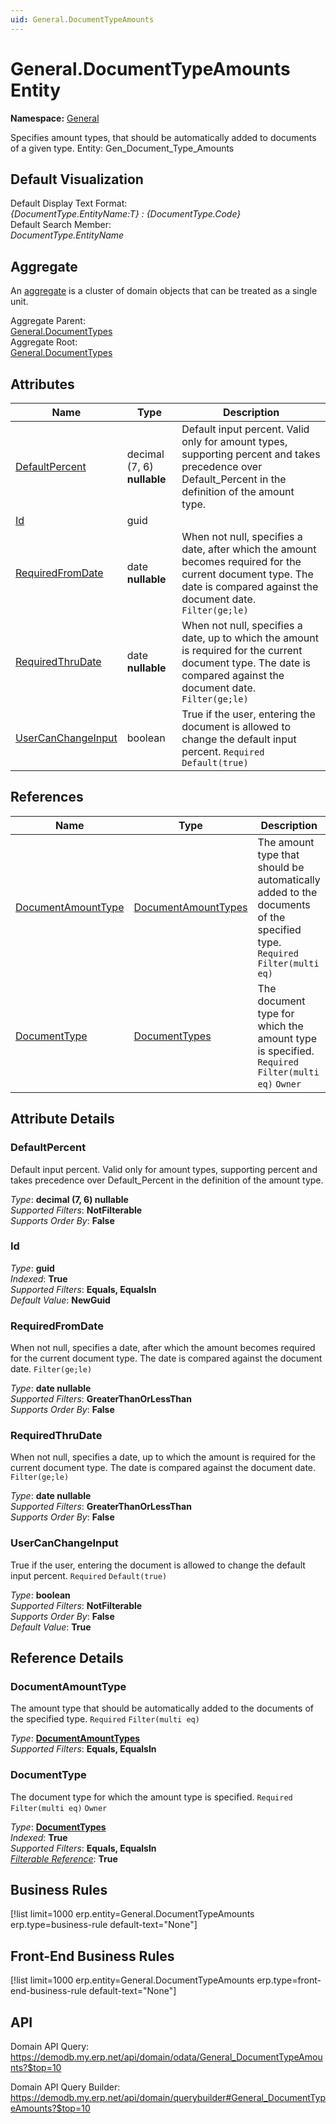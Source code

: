 ```yaml
---
uid: General.DocumentTypeAmounts
---
```

# General.DocumentTypeAmounts Entity

**Namespace:** [General](General.md)  

Specifies amount types, that should be automatically added to documents of a given type. Entity: Gen_Document_Type_Amounts

## Default Visualization
Default Display Text Format:  
_{DocumentType.EntityName:T} : {DocumentType.Code}_  
Default Search Member:  
_DocumentType.EntityName_  

## Aggregate
An [aggregate](https://docs.erp.net/tech/advanced/concepts/aggregates.html) is a cluster of domain objects that can be treated as a single unit.  

Aggregate Parent:  
[General.DocumentTypes](General.DocumentTypes.md)  
Aggregate Root:  
[General.DocumentTypes](General.DocumentTypes.md)  

## Attributes

| Name | Type | Description |
| ---- | ---- | --- |
| [DefaultPercent](General.DocumentTypeAmounts.md#defaultpercent) | decimal (7, 6) __nullable__ | Default input percent. Valid only for amount types, supporting percent and takes precedence over Default_Percent in the definition of the amount type. 
| [Id](General.DocumentTypeAmounts.md#id) | guid |  
| [RequiredFromDate](General.DocumentTypeAmounts.md#requiredfromdate) | date __nullable__ | When not null, specifies a date, after which the amount becomes required for the current document type. The date is compared against the document date. `Filter(ge;le)` 
| [RequiredThruDate](General.DocumentTypeAmounts.md#requiredthrudate) | date __nullable__ | When not null, specifies a date, up to which the amount is required for the current document type. The date is compared against the document date. `Filter(ge;le)` 
| [UserCanChangeInput](General.DocumentTypeAmounts.md#usercanchangeinput) | boolean | True if the user, entering the document is allowed to change the default input percent. `Required` `Default(true)` 

## References

| Name | Type | Description |
| ---- | ---- | --- |
| [DocumentAmountType](General.DocumentTypeAmounts.md#documentamounttype) | [DocumentAmountTypes](General.DocumentAmountTypes.md) | The amount type that should be automatically added to the documents of the specified type. `Required` `Filter(multi eq)` |
| [DocumentType](General.DocumentTypeAmounts.md#documenttype) | [DocumentTypes](General.DocumentTypes.md) | The document type for which the amount type is specified. `Required` `Filter(multi eq)` `Owner` |


## Attribute Details

### DefaultPercent

Default input percent. Valid only for amount types, supporting percent and takes precedence over Default_Percent in the definition of the amount type.

_Type_: **decimal (7, 6) __nullable__**  
_Supported Filters_: **NotFilterable**  
_Supports Order By_: **False**  

### Id

_Type_: **guid**  
_Indexed_: **True**  
_Supported Filters_: **Equals, EqualsIn**  
_Default Value_: **NewGuid**  

### RequiredFromDate

When not null, specifies a date, after which the amount becomes required for the current document type. The date is compared against the document date. `Filter(ge;le)`

_Type_: **date __nullable__**  
_Supported Filters_: **GreaterThanOrLessThan**  
_Supports Order By_: **False**  

### RequiredThruDate

When not null, specifies a date, up to which the amount is required for the current document type. The date is compared against the document date. `Filter(ge;le)`

_Type_: **date __nullable__**  
_Supported Filters_: **GreaterThanOrLessThan**  
_Supports Order By_: **False**  

### UserCanChangeInput

True if the user, entering the document is allowed to change the default input percent. `Required` `Default(true)`

_Type_: **boolean**  
_Supported Filters_: **NotFilterable**  
_Supports Order By_: **False**  
_Default Value_: **True**  


## Reference Details

### DocumentAmountType

The amount type that should be automatically added to the documents of the specified type. `Required` `Filter(multi eq)`

_Type_: **[DocumentAmountTypes](General.DocumentAmountTypes.md)**  
_Supported Filters_: **Equals, EqualsIn**  

### DocumentType

The document type for which the amount type is specified. `Required` `Filter(multi eq)` `Owner`

_Type_: **[DocumentTypes](General.DocumentTypes.md)**  
_Indexed_: **True**  
_Supported Filters_: **Equals, EqualsIn**  
_[Filterable Reference](https://docs.erp.net/dev/domain-api/filterable-references.html)_: **True**  



## Business Rules

[!list limit=1000 erp.entity=General.DocumentTypeAmounts erp.type=business-rule default-text="None"]

## Front-End Business Rules

[!list limit=1000 erp.entity=General.DocumentTypeAmounts erp.type=front-end-business-rule default-text="None"]

## API

Domain API Query:
<https://demodb.my.erp.net/api/domain/odata/General_DocumentTypeAmounts?$top=10>

Domain API Query Builder:
<https://demodb.my.erp.net/api/domain/querybuilder#General_DocumentTypeAmounts?$top=10>

